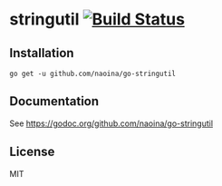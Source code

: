 # stringutil [![Build Status](https://travis-ci.org/naoina/go-stringutil.png?branch=master)](https://travis-ci.org/naoina/go-stringutil)

## Installation

    go get -u github.com/naoina/go-stringutil

## Documentation

See https://godoc.org/github.com/naoina/go-stringutil

## License

MIT
